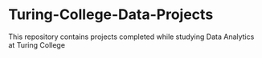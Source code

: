 # Turing-College-Data-Projects
This repository contains projects completed while studying Data Analytics at Turing College
